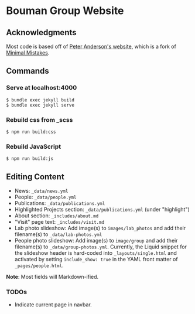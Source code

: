 # Bouman Group Website

## Acknowledgments
Most code is based off of [Peter Anderson's website](https://github.com/peteanderson80/peteanderson80.github.io),
which is a fork of [Minimal Mistakes](https://github.com/mmistakes/minimal-mistakes).

## Commands
### Serve at localhost:4000
```
$ bundle exec jekyll build
$ bundle exec jekyll serve
```

### Rebuild css from _scss
```
$ npm run build:css
```

### Rebuild JavaScript
```
$ npm run build:js
```

## Editing Content
* News: `_data/news.yml`
* People: `_data/people.yml`
* Publications: `_data/publications.yml`
* Highlighted Projects section: `_data/publications.yml` (under "highlight")
* About section: `_includes/about.md`
* "Visit" page text: `_includes/visit.md`
* Lab photo slideshow: Add image(s) to `images/lab_photos` and add their filename(s) to `_data/lab-photos.yml`
* People photo slideshow: Add image(s) to `image/group` and add their filename(s) to `_data/group-photos.yml`. Currently, the Liquid snippet for the slideshow header is hard-coded into `_layouts/single.html` and activated by setting `include_show: true` in the YAML front matter of `_pages/people.html`.

**Note**: Most fields will Markdown-ified.

### TODOs
* Indicate current page in navbar.